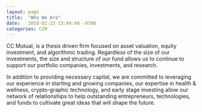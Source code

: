 ```yaml
---
layout: page
title:  "Who We Are"
date:   2018-02-23 13:04:48 -0700
categories: CCM
---
```

CC Mutual, is a thesis driven firm focused on asset valuation, equity investment, and algorithmic trading. Regardless of the size of our investments, the size and structure of our fund allows us to continue to support our portfolio companies, investments, and research.

In addition to providing necessary capital, we are committed to leveraging our experience in starting and growing companies, our expertise in health & wellness, crypto-graphic technology, and early stage investing allow our network of relationships to help outstanding entrepreneurs, technologies, and funds to cultivate great ideas that will shape the future.

